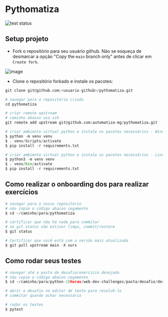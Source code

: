 Pythomatiza
===

![test status](https://raw.githubusercontent.com/gabrielbdornas/python-18horas/coverage-badge/tests.svg?raw=true)

## Setup projeto

- Fork o repositório para seu usuário github. Não se esqueça de desmarcar a opção "Copy the `main` branch only" antes de clicar em `Create fork`.

![image](https://github.com/user-attachments/assets/e2112160-cfb2-445d-b7d3-f478d79ae0b1)

- Clone o repositório forkado e instale os pacotes:

```python
git clone git@github.com:<usuario-github>/pythomatiza.git

# navegar para o repositório criado
cd pythomatiza

# criar remote upstream
# caminho abaixo usa ssh
git remote add upstream git@github.com:automatiza-mg/pythomatiza.git

# criar ambiente virtual python e instale os pacotes necessários - Windows
$ python -m venv venv
$ . venv/Scripts/activate
$ pip install -r requirements.txt

# criar ambiente virtual python e instale os pacotes necessários - Linux e Mac
$ python3 -m venv venv
$ . venv/bin/activate
$ pip install -r requirements.txt
```

## Como realizar o onboarding dos para realizar exercícios

```python
# navegar para o nosso repositório
# não copie o código abaixo cegamente
$ cd ~/caminho/para/pythomatiza

# certificar que não há nada para commitar
# se git status não estiver limpo, commit/restore
$ git status

# Certificar que você está com a versão mais atualizada
$ git pull upstream main -X ours
```

## Como rodar seus testes

```python
# navegar até a pasta do desafio/exercício desejado
# não copie o código abaixo cegamente
$ cd ~/caminho/para/python-18horas/web-dev-challenges/pasta/desafio/desejado

# abrir o desafio no editor de texto para resolvê-lo
# commitar quando achar necessário

# rodar os testes
$ pytest
```

